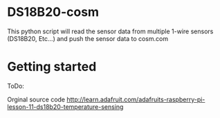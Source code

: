 DS18B20-cosm
============

This python script will read the sensor data from multiple 1-wire sensors (DS18B20, Etc...) and push the sensor data to cosm.com

Getting started 
===============
ToDo: 


Orginal source code 
http://learn.adafruit.com/adafruits-raspberry-pi-lesson-11-ds18b20-temperature-sensing


